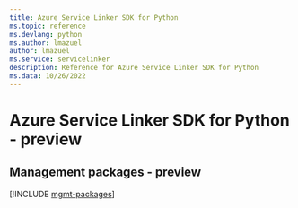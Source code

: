 ```yaml
---
title: Azure Service Linker SDK for Python
ms.topic: reference
ms.devlang: python
ms.author: lmazuel
author: lmazuel
ms.service: servicelinker
description: Reference for Azure Service Linker SDK for Python
ms.data: 10/26/2022
---
```

# Azure Service Linker SDK for Python - preview

## Management packages - preview
[!INCLUDE [mgmt-packages](service-linker-mgmt-index.md)]